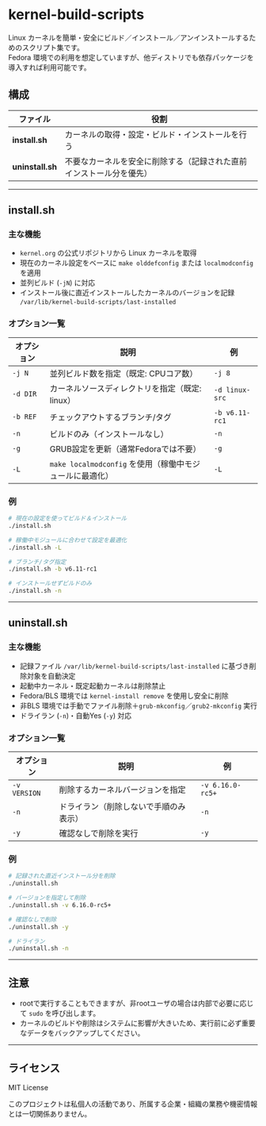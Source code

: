 # kernel-build-scripts

Linux カーネルを簡単・安全にビルド／インストール／アンインストールするためのスクリプト集です。  
Fedora 環境での利用を想定していますが、他ディストリでも依存パッケージを導入すれば利用可能です。

## 構成

| ファイル          | 役割 |
| ----------------- | ---- |
| **install.sh**    | カーネルの取得・設定・ビルド・インストールを行う |
| **uninstall.sh**  | 不要なカーネルを安全に削除する（記録された直前インストール分を優先） |

---

## install.sh

### 主な機能
- `kernel.org` の公式リポジトリから Linux カーネルを取得
- 現在のカーネル設定をベースに `make olddefconfig` または `localmodconfig` を適用
- 並列ビルド (`-jN`) に対応
- インストール後に直近インストールしたカーネルのバージョンを記録  
  `/var/lib/kernel-build-scripts/last-installed`

### オプション一覧

| オプション | 説明 | 例 |
| ---------- | ---- | -- |
| `-j N`     | 並列ビルド数を指定（既定: CPUコア数） | `-j 8` |
| `-d DIR`   | カーネルソースディレクトリを指定（既定: linux） | `-d linux-src` |
| `-b REF`   | チェックアウトするブランチ/タグ | `-b v6.11-rc1` |
| `-n`       | ビルドのみ（インストールなし） | `-n` |
| `-g`       | GRUB設定を更新（通常Fedoraでは不要） | `-g` |
| `-L`       | `make localmodconfig` を使用（稼働中モジュールに最適化） | `-L` |

### 例
```bash
# 現在の設定を使ってビルド＆インストール
./install.sh

# 稼働中モジュールに合わせて設定を最適化
./install.sh -L

# ブランチ/タグ指定
./install.sh -b v6.11-rc1

# インストールせずビルドのみ
./install.sh -n
````

---

## uninstall.sh

### 主な機能

* 記録ファイル `/var/lib/kernel-build-scripts/last-installed` に基づき削除対象を自動決定
* 起動中カーネル・既定起動カーネルは削除禁止
* Fedora/BLS 環境では `kernel-install remove` を使用し安全に削除
* 非BLS 環境では手動でファイル削除＋`grub-mkconfig`／`grub2-mkconfig` 実行
* ドライラン (`-n`)・自動Yes (`-y`) 対応

### オプション一覧

| オプション        | 説明                  | 例                |
| ------------ | ------------------- | ---------------- |
| `-v VERSION` | 削除するカーネルバージョンを指定    | `-v 6.16.0-rc5+` |
| `-n`         | ドライラン（削除しないで手順のみ表示） | `-n`             |
| `-y`         | 確認なしで削除を実行          | `-y`             |

### 例

```bash
# 記録された直近インストール分を削除
./uninstall.sh

# バージョンを指定して削除
./uninstall.sh -v 6.16.0-rc5+

# 確認なしで削除
./uninstall.sh -y

# ドライラン
./uninstall.sh -n
```

---

## 注意

* rootで実行することもできますが、非rootユーザの場合は内部で必要に応じて `sudo` を呼び出します。
* カーネルのビルドや削除はシステムに影響が大きいため、実行前に必ず重要なデータをバックアップしてください。

---

## ライセンス

MIT License


このプロジェクトは私個人の活動であり、所属する企業・組織の業務や機密情報とは一切関係ありません。